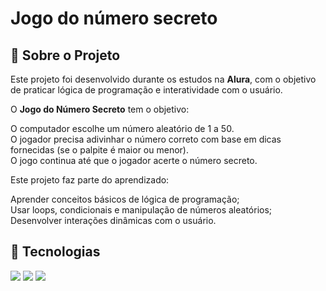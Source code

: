 <h1>Jogo do número secreto</h1>

<h2>📝 Sobre o Projeto</h2>
<p>
    Este projeto foi desenvolvido durante os estudos na <strong>Alura</strong>, com o objetivo de praticar 
    lógica de programação e interatividade com o usuário.<br>
</p>
<p>O <strong>Jogo do Número Secreto</strong> tem o objetivo:

O computador escolhe um número aleatório de 1 a 50.<br>
O jogador precisa adivinhar o número correto com base em dicas fornecidas (se o palpite é maior ou menor).<br>
O jogo continua até que o jogador acerte o número secreto.

Este projeto faz parte do aprendizado:

Aprender conceitos básicos de lógica de programação;<br>
Usar loops, condicionais e manipulação de números aleatórios;<br>
Desenvolver interações dinâmicas com o usuário.

</p>

## 🚀 Tecnologias
<div>
  <img src="https://img.shields.io/badge/HTML-239120?style=for-the-badge&logo=html5&logoColor=white">
  <img src="https://img.shields.io/badge/CSS-239120?&style=for-the-badge&logo=css3&logoColor=whi">
  <img src="https://img.shields.io/badge/JavaScript-F7DF1E?style=for-the-badge&logo=javascript&logoColor=black">
</div>
